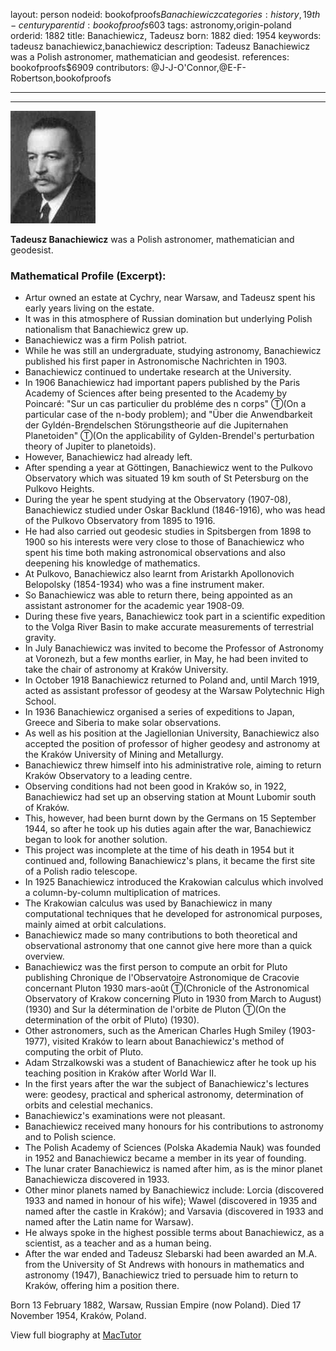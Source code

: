 layout: person
nodeid: bookofproofs$Banachiewicz
categories: history,19th-century
parentid: bookofproofs$603
tags: astronomy,origin-poland
orderid: 1882
title: Banachiewicz, Tadeusz
born: 1882
died: 1954
keywords: tadeusz banachiewicz,banachiewicz
description: Tadeusz Banachiewicz was a Polish astronomer, mathematician and geodesist.
references: bookofproofs$6909
contributors: @J-J-O'Connor,@E-F-Robertson,bookofproofs

---



---

![Banachiewicz.jpg](https://github.com/bookofproofs/bookofproofs.github.io/blob/main/_sources/_assets/images/portraits/Banachiewicz.jpg?raw=true)

**Tadeusz Banachiewicz** was a Polish astronomer, mathematician and geodesist.

### Mathematical Profile (Excerpt):
* Artur owned an estate at Cychry, near Warsaw, and Tadeusz spent his early years living on the estate.
* It was in this atmosphere of Russian domination but underlying Polish nationalism that Banachiewicz grew up.
* Banachiewicz was a firm Polish patriot.
* While he was still an undergraduate, studying astronomy, Banachiewicz published his first paper in Astronomische Nachrichten in 1903.
* Banachiewicz continued to undertake research at the University.
* In 1906 Banachiewicz had important papers published by the Paris Academy of Sciences after being presented to the Academy by Poincaré: "Sur un cas particulier du probléme des n corps" Ⓣ(On a particular case of the n-body problem); and "Über die Anwendbarkeit der Gyldén-Brendelschen Störungstheorie auf die Jupiternahen Planetoiden" Ⓣ(On the applicability of Gylden-Brendel's perturbation theory of Jupiter to planetoids).
* However, Banachiewicz had already left.
* After spending a year at Göttingen, Banachiewicz went to the Pulkovo Observatory which was situated 19 km south of St Petersburg on the Pulkovo Heights.
* During the year he spent studying at the Observatory (1907-08), Banachiewicz studied under Oskar Backlund (1846-1916), who was head of the Pulkovo Observatory from 1895 to 1916.
* He had also carried out geodesic studies in Spitsbergen from 1898 to 1900 so his interests were very close to those of Banachiewicz who spent his time both making astronomical observations and also deepening his knowledge of mathematics.
* At Pulkovo, Banachiewicz also learnt from Aristarkh Apollonovich Belopolsky (1854-1934) who was a fine instrument maker.
* So Banachiewicz was able to return there, being appointed as an assistant astronomer for the academic year 1908-09.
* During these five years, Banachiewicz took part in a scientific expedition to the Volga River Basin to make accurate measurements of terrestrial gravity.
* In July Banachiewicz was invited to become the Professor of Astronomy at Voronezh, but a few months earlier, in May, he had been invited to take the chair of astronomy at Kraków University.
* In October 1918 Banachiewicz returned to Poland and, until March 1919, acted as assistant professor of geodesy at the Warsaw Polytechnic High School.
* In 1936 Banachiewicz organised a series of expeditions to Japan, Greece and Siberia to make solar observations.
* As well as his position at the Jagiellonian University, Banachiewicz also accepted the position of professor of higher geodesy and astronomy at the Kraków University of Mining and Metallurgy.
* Banachiewicz threw himself into his administrative role, aiming to return Kraków Observatory to a leading centre.
* Observing conditions had not been good in Kraków so, in 1922, Banachiewicz had set up an observing station at Mount Lubomir south of Kraków.
* This, however, had been burnt down by the Germans on 15 September 1944, so after he took up his duties again after the war, Banachiewicz began to look for another solution.
* This project was incomplete at the time of his death in 1954 but it continued and, following Banachiewicz's plans, it became the first site of a Polish radio telescope.
* In 1925 Banachiewicz introduced the Krakowian calculus which involved a column-by-column multiplication of matrices.
* The Krakowian calculus was used by Banachiewicz in many computational techniques that he developed for astronomical purposes, mainly aimed at orbit calculations.
* Banachiewicz made so many contributions to both theoretical and observational astronomy that one cannot give here more than a quick overview.
* Banachiewicz was the first person to compute an orbit for Pluto publishing Chronique de l'Observatoire Astronomique de Cracovie concernant Pluton 1930 mars-août  Ⓣ(Chronicle of the Astronomical Observatory of Krakow concerning Pluto in 1930 from March to August) (1930) and Sur la détermination de l'orbite de Pluton Ⓣ(On the determination of the orbit of Pluto) (1930).
* Other astronomers, such as the American Charles Hugh Smiley (1903-1977), visited Kraków to learn about Banachiewicz's method of computing the orbit of Pluto.
* Adam Strzalkowski was a student of Banachiewicz after he took up his teaching position in Kraków after World War II.
* In the first years after the war the subject of Banachiewicz's lectures were: geodesy, practical and spherical astronomy, determination of orbits and celestial mechanics.
* Banachiewicz's examinations were not pleasant.
* Banachiewicz received many honours for his contributions to astronomy and to Polish science.
* The Polish Academy of Sciences (Polska Akademia Nauk) was founded in 1952 and Banachiewicz became a member in its year of founding.
* The lunar crater Banachiewicz is named after him, as is the minor planet Banachiewicza discovered in 1933.
* Other minor planets named by Banachiewicz include: Lorcia (discovered 1933 and named in honour of his wife); Wawel (discovered in 1935 and named after the castle in Kraków); and Varsavia (discovered in 1933 and named after the Latin name for Warsaw).
* He always spoke in the highest possible terms about Banachiewicz, as a scientist, as a teacher and as a human being.
* After the war ended and Tadeusz Slebarski had been awarded an M.A. from the University of St Andrews with honours in mathematics and astronomy (1947), Banachiewicz tried to persuade him to return to Kraków, offering him a position there.

Born 13 February 1882, Warsaw, Russian Empire (now Poland). Died 17 November 1954, Kraków, Poland.

View full biography at [MacTutor](https://mathshistory.st-andrews.ac.uk/Biographies/Banachiewicz/)
